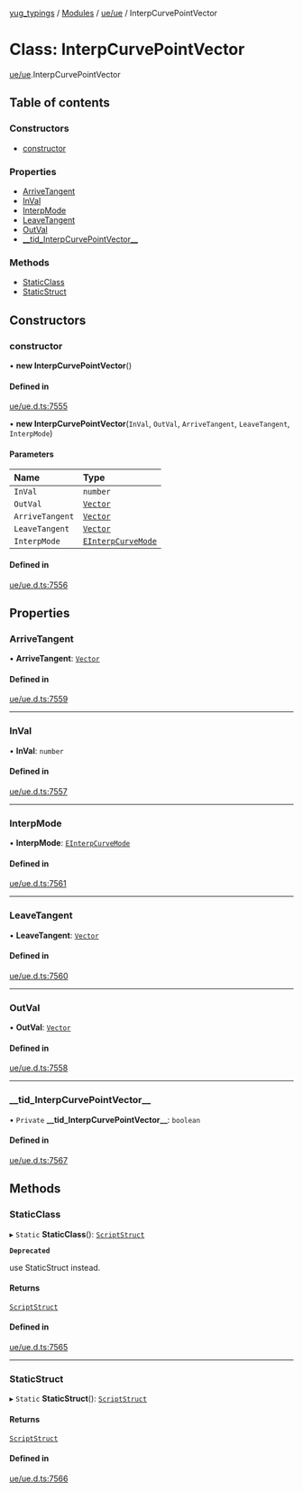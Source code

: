 [yug_typings](../README.md) / [Modules](../modules.md) / [ue/ue](../modules/ue_ue.md) / InterpCurvePointVector

# Class: InterpCurvePointVector

[ue/ue](../modules/ue_ue.md).InterpCurvePointVector

## Table of contents

### Constructors

- [constructor](ue_ue.InterpCurvePointVector.md#constructor)

### Properties

- [ArriveTangent](ue_ue.InterpCurvePointVector.md#arrivetangent)
- [InVal](ue_ue.InterpCurvePointVector.md#inval)
- [InterpMode](ue_ue.InterpCurvePointVector.md#interpmode)
- [LeaveTangent](ue_ue.InterpCurvePointVector.md#leavetangent)
- [OutVal](ue_ue.InterpCurvePointVector.md#outval)
- [\_\_tid\_InterpCurvePointVector\_\_](ue_ue.InterpCurvePointVector.md#__tid_interpcurvepointvector__)

### Methods

- [StaticClass](ue_ue.InterpCurvePointVector.md#staticclass)
- [StaticStruct](ue_ue.InterpCurvePointVector.md#staticstruct)

## Constructors

### constructor

• **new InterpCurvePointVector**()

#### Defined in

[ue/ue.d.ts:7555](https://github.com/YugMetaverse/yug_typings/blob/b7d9b19/ue/ue.d.ts#L7555)

• **new InterpCurvePointVector**(`InVal`, `OutVal`, `ArriveTangent`, `LeaveTangent`, `InterpMode`)

#### Parameters

| Name | Type |
| :------ | :------ |
| `InVal` | `number` |
| `OutVal` | [`Vector`](ue_ue_s.Vector.md) |
| `ArriveTangent` | [`Vector`](ue_ue_s.Vector.md) |
| `LeaveTangent` | [`Vector`](ue_ue_s.Vector.md) |
| `InterpMode` | [`EInterpCurveMode`](../enums/ue_ue.EInterpCurveMode.md) |

#### Defined in

[ue/ue.d.ts:7556](https://github.com/YugMetaverse/yug_typings/blob/b7d9b19/ue/ue.d.ts#L7556)

## Properties

### ArriveTangent

• **ArriveTangent**: [`Vector`](ue_ue_s.Vector.md)

#### Defined in

[ue/ue.d.ts:7559](https://github.com/YugMetaverse/yug_typings/blob/b7d9b19/ue/ue.d.ts#L7559)

___

### InVal

• **InVal**: `number`

#### Defined in

[ue/ue.d.ts:7557](https://github.com/YugMetaverse/yug_typings/blob/b7d9b19/ue/ue.d.ts#L7557)

___

### InterpMode

• **InterpMode**: [`EInterpCurveMode`](../enums/ue_ue.EInterpCurveMode.md)

#### Defined in

[ue/ue.d.ts:7561](https://github.com/YugMetaverse/yug_typings/blob/b7d9b19/ue/ue.d.ts#L7561)

___

### LeaveTangent

• **LeaveTangent**: [`Vector`](ue_ue_s.Vector.md)

#### Defined in

[ue/ue.d.ts:7560](https://github.com/YugMetaverse/yug_typings/blob/b7d9b19/ue/ue.d.ts#L7560)

___

### OutVal

• **OutVal**: [`Vector`](ue_ue_s.Vector.md)

#### Defined in

[ue/ue.d.ts:7558](https://github.com/YugMetaverse/yug_typings/blob/b7d9b19/ue/ue.d.ts#L7558)

___

### \_\_tid\_InterpCurvePointVector\_\_

• `Private` **\_\_tid\_InterpCurvePointVector\_\_**: `boolean`

#### Defined in

[ue/ue.d.ts:7567](https://github.com/YugMetaverse/yug_typings/blob/b7d9b19/ue/ue.d.ts#L7567)

## Methods

### StaticClass

▸ `Static` **StaticClass**(): [`ScriptStruct`](ue_ue.ScriptStruct.md)

**`Deprecated`**

use StaticStruct instead.

#### Returns

[`ScriptStruct`](ue_ue.ScriptStruct.md)

#### Defined in

[ue/ue.d.ts:7565](https://github.com/YugMetaverse/yug_typings/blob/b7d9b19/ue/ue.d.ts#L7565)

___

### StaticStruct

▸ `Static` **StaticStruct**(): [`ScriptStruct`](ue_ue.ScriptStruct.md)

#### Returns

[`ScriptStruct`](ue_ue.ScriptStruct.md)

#### Defined in

[ue/ue.d.ts:7566](https://github.com/YugMetaverse/yug_typings/blob/b7d9b19/ue/ue.d.ts#L7566)
